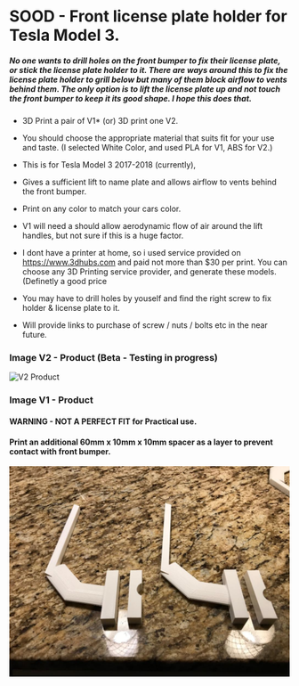 # SOOD - Front license plate holder for Tesla Model 3.

##### No one wants to drill holes on the front bumper to fix their license plate, or stick the license plate holder to it. There are ways around this to fix the license plate holder to grill below but many of them block airflow to vents behind them. The only option is to lift the license plate up and not touch the front bumper to keep it its good shape. I hope this does that.

- 3D Print a pair of V1* (or) 3D print one V2. 
- You should choose the appropriate material that suits fit for your use and taste. (I selected White Color, and used PLA for V1, ABS for V2.)
- This is for Tesla Model 3 2017-2018 (currently), 
- Gives a sufficient lift to name plate and allows airflow to vents behind the front bumper.
- Print on any color to match your cars color.
- V1 will need a  should allow aerodynamic flow of air around the lift handles, but not sure if this is a huge factor.

- I dont have a printer at home, so i used service provided on https://www.3dhubs.com and paid not more than $30 per print. You can choose any 3D Printing service provider, and generate these models. (Definetly a good price 
- You may have to drill holes by youself and find the right screw to fix holder & license plate to it. 
- Will provide links to purchase of screw / nuts / bolts etc in the near future.

### Image V2 - Product (Beta - Testing in progress)
![V2 Product](https://github.com/sevuganhari/sood-tm3/blob/master/v2/product.png?raw=true)

### Image V1 - Product
#### WARNING - NOT A PERFECT FIT for Practical use.
#### Print an additional 60mm x 10mm x 10mm spacer as a layer to prevent contact with front bumper.
![V1 Product](https://github.com/sevuganhari/sood-tm3/blob/master/v1/product.jpeg?raw=true)
